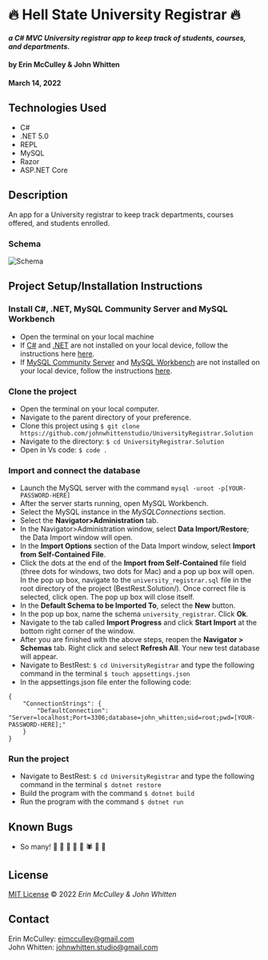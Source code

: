 # **🔥 Hell State University Registrar 🔥**

#### _a C# MVC University registrar app to keep track of students, courses, and departments._

#### by **Erin McCulley & John Whitten**

#### March 14, 2022

## Technologies Used

- C#
- .NET 5.0
- REPL
- MySQL
- Razor
- ASP.NET Core

## Description

An app for a University registrar to keep track departments, courses offered, and students enrolled.

### Schema

![Schema](./UniversityRegistrar/wwwroot/img/schema1.png)

## Project Setup/Installation Instructions

### Install C#, .NET, MySQL Community Server and MySQL Workbench

- Open the terminal on your local machine
- If [C#](https://docs.microsoft.com/en-us/dotnet/csharp/) and [.NET](https://docs.microsoft.com/en-us/dotnet/) are not installed on your local device, follow the instructions here [here](https://www.learnhowtoprogram.com/c-and-net-part-time/getting-started-with-c/installing-c-and-net).
- If [MySQL Community Server](https://dev.mysql.com/downloads/mysql/) and [MySQL Workbench](https://www.mysql.com/products/workbench/) are not installed on your local device, follow the instructions [here](https://www.learnhowtoprogram.com/c-and-net-part-time/getting-started-with-c/installing-and-configuring-mysql).

### Clone the project

- Open the terminal on your local computer.
- Navigate to the parent directory of your preference.
- Clone this project using `$ git clone https://github.com/johnwhittenstudio/UniversityRegistrar.Solution`
- Navigate to the directory: `$ cd UniversityRegistrar.Solution`
- Open in Vs code: `$ code .`

### Import and connect the database

- Launch the MySQL server with the command `mysql -uroot -p[YOUR-PASSWORD-HERE]`
- After the server starts running, open MySQL Workbench.
- Select the MySQL instance in the _MySQLConnections_ section.
- Select the **Navigator>Administration** tab.
- In the Navigator>Administration window, select **Data Import/Restore**; the Data Import window will open.
- In the **Import Options** section of the Data Import window, select **Import from Self-Contained File**.
- Click the dots at the end of the **Import from Self-Contained** file field (three dots for windows, two dots for Mac) and a pop up box will open. In the pop up box, navigate to the `university_registrar.sql` file in the root directory of the project (BestRest.Solution/). Once correct file is selected, click open. The pop up box will close itself.
- In the **Default Schema to be Imported To**, select the **New** button.
- In the pop up box, name the schema `university_registrar`. Click **Ok**.
- Navigate to the tab called **Import Progress** and click **Start Import** at the bottom right corner of the window.
- After you are finished with the above steps, reopen the **Navigator > Schemas** tab. Right click and select **Refresh All**. Your new test database will appear.
- Navigate to BestRest: `$ cd UniversityRegistrar` and type the following command in the terminal `$ touch appsettings.json`
- In the appsettings.json file enter the following code:

```
{
    "ConnectionStrings": {
        "DefaultConnection": "Server=localhost;Port=3306;database=john_whitten;uid=root;pwd=[YOUR-PASSWORD-HERE];"
    }
}
```

### Run the project

- Navigate to BestRest: `$ cd UniversityRegistrar` and type the following command in the terminal `$ dotnet restore`
- Build the program with the command `$ dotnet build`
- Run the program with the command `$ dotnet run`

## Known Bugs

- So many! 🐜 🦟 🐞 🐛 🐝 🕷️ 🦗 🦠

## License

[MIT License](https://opensource.org/licenses/MIT) © 2022 _Erin McCulley & John Whitten_

## Contact

Erin McCulley: [ejmcculley@gmail.com](mailto:ejmcculley@gmail.com)<br>
John Whitten: [johnwhitten.studio@gmail.com](mailto:johnwhitten.studio@gmail.com)
